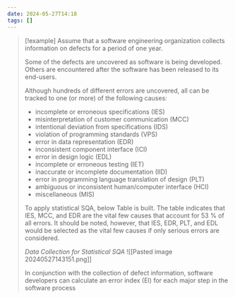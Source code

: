 ```yaml
---
date: 2024-05-27T14:18
tags: []
---
```

>[!example] 
>Assume that a software engineering organization collects information on defects for a period of one year. 
>
>Some of the defects are uncovered as software is being developed. Others are encountered after the software has been released to its end-users. 
>
>Although hundreds of different errors are uncovered, all can be tracked to one (or more) of the following causes: 
>- incomplete or erroneous specifications (IES)
>- misinterpretation of customer communication (MCC)
>- intentional deviation from specifications (IDS)
>- violation of programming standards (VPS)
>- error in data representation (EDR)
>- inconsistent component interface (ICI)
>- error in design logic (EDL)
>- incomplete or erroneous testing (IET)
>- inaccurate or incomplete documentation (IID)
>- error in programming language translation of design (PLT)
>- ambiguous or inconsistent human/computer interface (HCI) 
>- miscellaneous (MIS)
>
>To apply statistical SQA, below Table is built. The table indicates that IES, MCC, and EDR are the vital few causes that account for 53 % of all errors. It should be noted, however, that IES, EDR, PLT, and EDL would be selected as the vital few causes if only serious errors are considered.
>
>*Data Collection for Statistical SQA*
>![[Pasted image 20240527143151.png]]
>
>In conjunction with the collection of defect information, software developers can calculate an error index (EI) for each major step in the software process